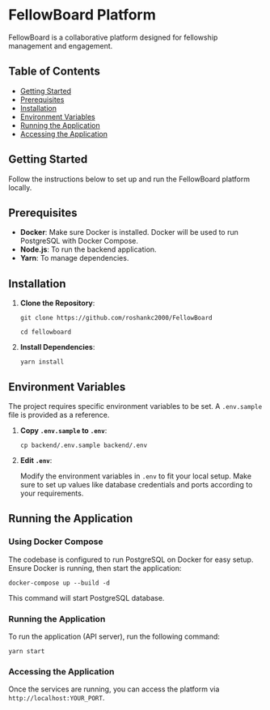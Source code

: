 # FellowBoard Platform

FellowBoard is a collaborative platform designed for fellowship management and engagement.

## Table of Contents

- [Getting Started](#getting-started)
- [Prerequisites](#prerequisites)
- [Installation](#installation)
- [Environment Variables](#environment-variables)
- [Running the Application](#running-the-application)
- [Accessing the Application](#accessing-the-application)


## Getting Started

Follow the instructions below to set up and run the FellowBoard platform locally.

## Prerequisites

- **Docker**: Make sure Docker is installed. Docker will be used to run PostgreSQL with Docker Compose.
- **Node.js**: To run the backend application.
- **Yarn**: To manage dependencies.
## Installation

1. **Clone the Repository**:

   `git clone https://github.com/roshankc2000/FellowBoard`

   `cd fellowboard`

2. **Install Dependencies**:

   `yarn install`

## Environment Variables

The project requires specific environment variables to be set. A `.env.sample` file is provided as a reference.

1. **Copy `.env.sample` to `.env`**:

   `cp backend/.env.sample backend/.env`

2. **Edit `.env`**:

   Modify the environment variables in `.env` to fit your local setup. Make sure to set up values like database credentials and ports according to your requirements.

## Running the Application

### Using Docker Compose

The codebase is configured to run PostgreSQL on Docker for easy setup. Ensure Docker is running, then start the application:

`docker-compose up --build -d`

This command will start PostgreSQL database.

### Running the Application
To run the application (API server), run the following command:

`yarn start`

### Accessing the Application

Once the services are running, you can access the platform via `http://localhost:YOUR_PORT`.
